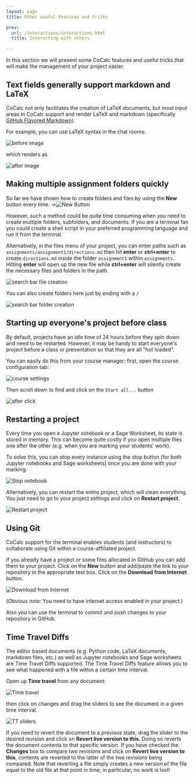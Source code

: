 ```yaml
---
layout: page
title: Other useful features and tricks

prev:
  url: /interactions/interactions.html
  title: Interacting with others

---
```


In this section we will present some CoCalc features and useful tricks that will make the management of your project easier.

## Text fields generally support markdown and LaTeX
CoCalc not only facilitates the creation of LaTeX documents, but most input areas in CoCalc support and render LaTeX and markdown  (specifically  [GitHub Flavored Markdown](https://github.com/adam-p/markdown-here/wiki/Markdown-Cheatsheet)).

For example, you can use LaTeX syntax in the chat rooms:

![before image](./assets/before_latex_render.png)

which renders as

![after image](./assets/after_latex_render.png)

## Making multiple assignment folders quickly
So far we have shown how to create folders and files by using the **New** button every time. ->![New Button](./assets/new.png)

However, such a method could be quite time consuming when you need to create multiple folders, subfolders, and documents. If you are a terminal fan you could create a shell script in your preferred programming language and run it from the terminal.


Alternatively, in the files menu of your project, you can enter paths such as `assignments/assignment1/directions.md` then hit **enter** or **ctrl+enter** to create `directions.md` inside the folder `assignment1` within `assignments`. Hitting **enter** will open up the new file while **ctrl+enter** will silently create the necessary files and folders in the path.

![search bar file creation](./assets/file.png)

You can also create folders here just by ending with a `/`

![search bar folder creation](./assets/folder.png)

## Starting up everyone's project before class
By default, projects have an idle time of 24 hours before they spin down and need to be restarted. However, it may be handy to start everyone's project before a class or presentation so that they are all "hot loaded".

You can easily do this from your course manager:
first, open the course configuration tab:

![course settings](./assets/settings.png)

Then scroll down to find and click on the `Start all...` button

![after click](./assets/start_all_clicked.png)


## Restarting a project
Every time you open a Jupyter notebook or a Sage Worksheet, its state is stored in memory. This can become quite costly if you open multiple files one after the other (e.g. when you are marking your students' work).

To solve this, you can stop every instance using the stop button (for both Jupyter notebooks and Sage worksheets) once you are done with your marking.

![Stop notebook](./assets/stop_notebook.png)

Alternatively, you can restart the entire project, which will clean everything. You just need to go to your project settings and click on **Restart project**.

![Restart project](./assets/restart_project.png)

## Using Git
CoCalc support for the terminal enables students (and instructors) to collaborate using Git within a course-affiliated project.

If you already have a project or some files allocated in GitHub you can add them to your project.
Click on the **New** button and add/paste the link to your repository in the appropriate text box. Click on the **Download from Internet** button.

![Download from Internet](./assets/download.png)

(*Obvious note*: You need to have internet access enabled in your project.)

Also you can use the terminal to commit and push changes to your repository in GitHub.

## Time Travel Diffs
The editor based documents (e.g. Python code, LaTeX documents, markdown files, etc.) as well as Jupyter notebooks and Sage worksheets are Time Travel Diffs supported. The Time Travel Diffs feature allows you to see what happened with a file within a certain time interval.

Open up **Time travel** from any document:

![Time travel](./assets/time_travel.png)

then click on changes and drag the sliders to see the document in a given time interval.

![TT sliders](./assets/time_travel_sliders.png)

If you need to revert the document to a previous state, drag the slider to the desired revision and click on **Revert live version to this**. Doing so reverts the document contents to that specific version. If you have checked the **Changes** box to compare two revisions and click on **Revert live version to this**, contents are reverted to the latter of the two revisions being compared. Note that reverting a file simply creates a new version of the file equal to the old file at that point in time; in particular, no work is lost!
